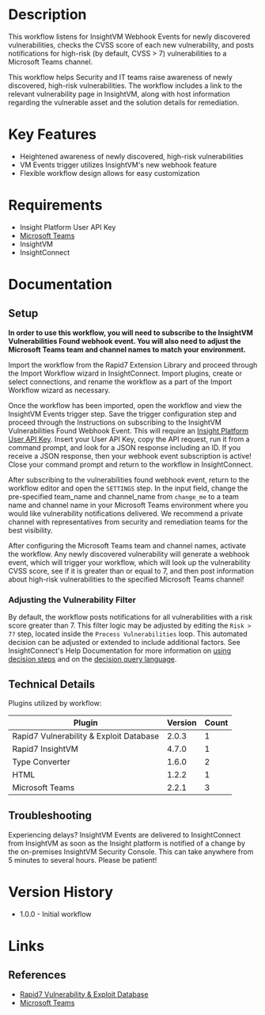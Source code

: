 # Description

This workflow listens for InsightVM Webhook Events for newly discovered vulnerabilities, checks the CVSS score of each new vulnerability, and posts notifications for high-risk (by default, CVSS > 7) vulnerabilities to a Microsoft Teams channel.

This workflow helps Security and IT teams raise awareness of newly discovered, high-risk vulnerabilities. The workflow includes a link to the relevant vulnerability page in InsightVM, along with host information regarding the vulnerable asset and the solution details for remediation.

# Key Features

* Heightened awareness of newly discovered, high-risk vulnerabilities
* VM Events trigger utilizes InsightVM's new webhook feature
* Flexible workflow design allows for easy customization

# Requirements

* Insight Platform User API Key
* [Microsoft Teams](https://insightconnect.help.rapid7.com/docs/microsoft-teams)
* InsightVM
* InsightConnect

# Documentation

## Setup

**In order to use this workflow, you will need to subscribe to the InsightVM Vulnerabilities Found webhook event. You will also need to adjust the Microsoft Teams team and channel names to match your environment.**

Import the workflow from the Rapid7 Extension Library and proceed through the Import Workflow wizard in InsightConnect. Import plugins, create or select connections, and rename the workflow as a part of the Import Workflow wizard as necessary.

Once the workflow has been imported, open the workflow and view the InsightVM Events trigger step. Save the trigger configuration step and proceed through the Instructions on subscribing to the InsightVM Vulnerabilities Found Webhook Event. This will require an [Insight Platform User API Key](https://docs.rapid7.com/insight/managing-platform-api-keys#generating-a-user-key). Insert your User API Key, copy the API request, run it from a command prompt, and look for a JSON response including an ID. If you receive a JSON response, then your webhook event subscription is active! Close your command prompt and return to the workflow in InsightConnect.

After subscribing to the vulnerabilities found webhook event, return to the workflow editor and open the `SETTINGS` step. In the input field, change the pre-specified team_name and channel_name from `change_me` to a team name and channel name in your Microsoft Teams environment where you would like vulnerability notifications delivered. We recommend a private channel with representatives from security and remediation teams for the best visibility.

After configuring the Microsoft Teams team and channel names, activate the workflow. Any newly discovered vulnerability will generate a webhook event, which will trigger your workflow, which will look up the vulnerability CVSS score, see if it is greater than or equal to 7, and then post information about high-risk vulnerabilities to the specified Microsoft Teams channel!

### Adjusting the Vulnerability Filter

By default, the workflow posts notifications for all vulnerabilities with a risk score greater than 7. This filter logic may be adjusted by editing the `Risk > 7?` step, located inside the `Process Vulnerabilities` loop. This automated decision can be adjusted or extended to include additional factors. See InsightConnect's Help Documentation for more information on [using decision steps](https://docs.rapid7.com/insightconnect/lesson-4-use-decision-steps/#lesson-4-use-decision-steps) and on the [decision query language](https://docs.rapid7.com/insightconnect/format-query-language/#operators).
 
## Technical Details

Plugins utilized by workflow:

|Plugin|Version|Count|
|----|----|--------|
|Rapid7 Vulnerability & Exploit Database|2.0.3|1|
|Rapid7 InsightVM|4.7.0|1|
|Type Converter|1.6.0|2|
|HTML|1.2.2|1|
|Microsoft Teams|2.2.1|3|

## Troubleshooting

Experiencing delays? InsightVM Events are delivered to InsightConnect from InsightVM as soon as the Insight platform is notified of a change by the on-premises InsightVM Security Console. This can take anywhere from 5 minutes to several hours. Please be patient!

# Version History

* 1.0.0 - Initial workflow

# Links

## References

* [Rapid7 Vulnerability & Exploit Database](https://rapid7.com/db)
* [Microsoft Teams](https://www.microsoft.com/en-us/microsoft-365/microsoft-teams/group-chat-software)

